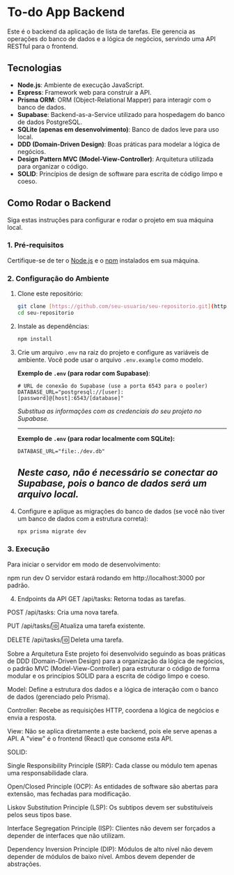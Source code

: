 # To-do App Backend

Este é o backend da aplicação de lista de tarefas. Ele gerencia as operações do banco de dados e a lógica de negócios, servindo uma API RESTful para o frontend.

## Tecnologias

* **Node.js**: Ambiente de execução JavaScript.
* **Express**: Framework web para construir a API.
* **Prisma ORM**: ORM (Object-Relational Mapper) para interagir com o banco de dados.
* **Supabase**: Backend-as-a-Service utilizado para hospedagem do banco de dados PostgreSQL.
* **SQLite (apenas em desenvolvimento)**: Banco de dados leve para uso local.
* **DDD (Domain-Driven Design)**: Boas práticas para modelar a lógica de negócios.
* **Design Pattern MVC (Model-View-Controller)**: Arquitetura utilizada para organizar o código.
* **SOLID**: Princípios de design de software para escrita de código limpo e coeso.

## Como Rodar o Backend

Siga estas instruções para configurar e rodar o projeto em sua máquina local.

### 1. Pré-requisitos

Certifique-se de ter o [Node.js](https://nodejs.org/) e o [npm](https://www.npmjs.com/) instalados em sua máquina.

### 2. Configuração do Ambiente

1.  Clone este repositório:
    ```bash
    git clone [https://github.com/seu-usuario/seu-repositorio.git](https://github.com/seu-usuario/seu-repositorio.git)
    cd seu-repositorio
    ```

2.  Instale as dependências:
    ```bash
    npm install
    ```

3.  Crie um arquivo `.env` na raiz do projeto e configure as variáveis de ambiente. Você pode usar o arquivo `.env.example` como modelo.

    **Exemplo de `.env` (para rodar com Supabase)**:
    ```env
    # URL de conexão do Supabase (use a porta 6543 para o pooler)
    DATABASE_URL="postgresql://[user]:[password]@[host]:6543/[database]"
    ```
    *Substitua as informações com as credenciais do seu projeto no Supabase.*

    ---
    **Exemplo de `.env` (para rodar localmente com SQLite):**
    ```env
    DATABASE_URL="file:./dev.db"
    ```
    *Neste caso, não é necessário se conectar ao Supabase, pois o banco de dados será um arquivo local.*
    ---

4.  Configure e aplique as migrações do banco de dados (se você não tiver um banco de dados com a estrutura correta):
    ```bash
    npx prisma migrate dev
    ```

### 3. Execução

Para iniciar o servidor em modo de desenvolvimento:


npm run dev
O servidor estará rodando em http://localhost:3000 por padrão.

4. Endpoints da API
GET /api/tasks: Retorna todas as tarefas.

POST /api/tasks: Cria uma nova tarefa.

PUT /api/tasks/:id: Atualiza uma tarefa existente.

DELETE /api/tasks/:id: Deleta uma tarefa.

Sobre a Arquitetura
Este projeto foi desenvolvido seguindo as boas práticas de DDD (Domain-Driven Design) para a organização da lógica de negócios, o padrão MVC (Model-View-Controller) para estruturar o código de forma modular e os princípios SOLID para a escrita de código limpo e coeso.

Model: Define a estrutura dos dados e a lógica de interação com o banco de dados (gerenciado pelo Prisma).

Controller: Recebe as requisições HTTP, coordena a lógica de negócios e envia a resposta.

View: Não se aplica diretamente a este backend, pois ele serve apenas a API. A "view" é o frontend (React) que consome esta API.

SOLID:

Single Responsibility Principle (SRP): Cada classe ou módulo tem apenas uma responsabilidade clara.

Open/Closed Principle (OCP): As entidades de software são abertas para extensão, mas fechadas para modificação.

Liskov Substitution Principle (LSP): Os subtipos devem ser substituíveis pelos seus tipos base.

Interface Segregation Principle (ISP): Clientes não devem ser forçados a depender de interfaces que não utilizam.

Dependency Inversion Principle (DIP): Módulos de alto nível não devem depender de módulos de baixo nível. Ambos devem depender de abstrações.

